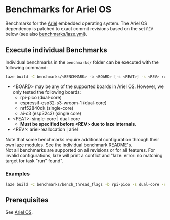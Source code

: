 # Benchmarks for Ariel OS

Benchmarks for the [Ariel](https://anonymous.4open.science/r/ariel-os-8DBF/) embedded operating system.
The Ariel OS dependency is patched to exact commit revisions based on the set `REV` below (see also [benchmarks/laze.yml](benchmarks/laze.yml)).

## Execute individual Benchmarks

Individual benchmarks in the `benchmarks/` folder can be executed with the following command:

```sh
laze build -C benchmarks/<BENCHMARK> -b <BOARD> [-s <FEAT>] -s <REV> run
```

- \<BOARD> may be any of the supported boards in Ariel OS. However, we only tested the following boards:
    - rpi-pico (dual-core)
    - espressif-esp32-s3-wroom-1 (dual-core)
    - nrf52840dk (single-core)
    - ai-c3 (esp32c3) (single core)
- \<FEAT>: single-core | dual-core
    - **Must be specified before \<REV> due to laze internals.**
- \<REV>: ariel-reallocation | ariel

Note that some benchmarks require additional configuration through their own laze modules.
See the individual benchmark README's.  
Not all benchmarks are supported on all revisions or for all features.
For invalid configurations, laze will print a conflict and "laze: error: no matching target for task "run" found".

### Examples

```sh
laze build -C benchmarks/bench_thread_flags -b rpi-pico -s dual-core -s ariel-reallocation run
```

## Prerequisites

See [Ariel OS](https://anonymous.4open.science/r/ariel-os-8DBF/).
